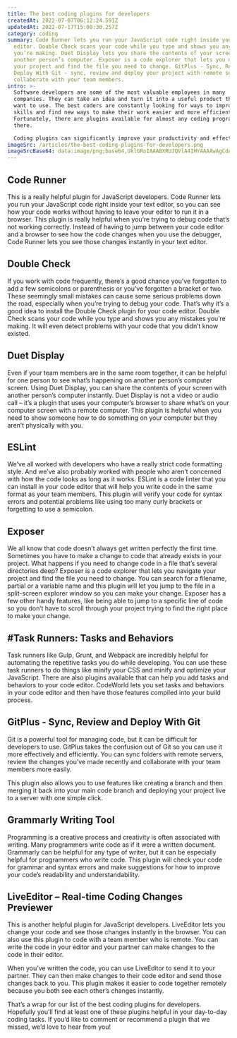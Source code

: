 ```yaml
---
title: The best coding plugins for developers
createdAt: 2022-07-07T06:12:24.591Z
updatedAt: 2022-07-17T15:00:30.257Z
category: coding
summary: Code Runner lets you run your JavaScript code right inside your text
  editor. Double Check scans your code while you type and shows you any mistakes
  you’re making. Duet Display lets you share the contents of your screen with
  another person’s computer. Exposer is a code explorer that lets you navigate
  your project and find the file you need to change. GitPlus - Sync, Review and
  Deploy With Git - sync, review and deploy your project with remote servers and
  collaborate with your team members.
intro: >-
  Software developers are some of the most valuable employees in many
  companies. They can take an idea and turn it into a useful product that people
  want to use. The best coders are constantly looking for ways to improve their
  skills and find new ways to make their work easier and more efficient.
  Fortunately, there are plugins available for almost any coding program out
  there. 

  Coding plugins can significantly improve your productivity and effectiveness as a programmer by making your workflow faster and more efficient. These plugins cover everything from debugging to searching for code snippets you may have forgotten about but will be grateful to have again should you need them again someday. Here’s a list of the best coding plugins for developers that can help make your job easier, simpler and more productive:
imageSrc: /articles/the-best-coding-plugins-for-developers.png
imageSrcBase64: data:image/png;base64,UklGRoIAAABXRUJQVlA4IHYAAAAwAgCdASoKAAoAAUAmJaQAD43w1X1Iy3V6wAD+7lTY/+atyj3h6tnvJyjWPEqumct+v93h9UCG9rCKjGZ9IEWMe/r8wYmrV3K/f3eVX3We+65CVkqfHgjKTYKT/xnCs/S5ycbyspmtzyb0x3fmP4mcGPoQGAAA
---
```


## Code Runner

This is a really helpful plugin for JavaScript developers. Code Runner lets you run your JavaScript code right inside your text editor, so you can see how your code works without having to leave your editor to run it in a browser.
This plugin is really helpful when you’re trying to debug code that’s not working correctly. Instead of having to jump between your code editor and a browser to see how the code changes when you use the debugger, Code Runner lets you see those changes instantly in your text editor.

## Double Check

If you work with code frequently, there’s a good chance you’ve forgotten to add a few semicolons or parenthesis or you’ve forgotten a bracket or two. These seemingly small mistakes can cause some serious problems down the road, especially when you’re trying to debug your code.
That’s why it’s a good idea to install the Double Check plugin for your code editor. Double Check scans your code while you type and shows you any mistakes you’re making. It will even detect problems with your code that you didn’t know existed.

## Duet Display

Even if your team members are in the same room together, it can be helpful for one person to see what’s happening on another person’s computer screen. Using Duet Display, you can share the contents of your screen with another person’s computer instantly.
Duet Display is not a video or audio call – it’s a plugin that uses your computer’s browser to share what’s on your computer screen with a remote computer. This plugin is helpful when you need to show someone how to do something on your computer but they aren’t physically with you.

## ESLint

We’ve all worked with developers who have a really strict code formatting style. And we’ve also probably worked with people who aren’t concerned with how the code looks as long as it works.
ESLint is a code linter that you can install in your code editor that will help you write code in the same format as your team members. This plugin will verify your code for syntax errors and potential problems like using too many curly brackets or forgetting to use a semicolon.

## Exposer

We all know that code doesn’t always get written perfectly the first time. Sometimes you have to make a change to code that already exists in your project. What happens if you need to change code in a file that’s several directories deep?
Exposer is a code explorer that lets you navigate your project and find the file you need to change. You can search for a filename, partial or a variable name and this plugin will let you jump to the file in a split-screen explorer window so you can make your change.
Exposer has a few other handy features, like being able to jump to a specific line of code so you don’t have to scroll through your project trying to find the right place to make your change.

## #Task Runners: Tasks and Behaviors

Task runners like Gulp, Grunt, and Webpack are incredibly helpful for automating the repetitive tasks you do while developing. You can use these task runners to do things like minify your CSS and minify and optimize your JavaScript.
There are also plugins available that can help you add tasks and behaviors to your code editor. CodeWorld lets you set tasks and behaviors in your code editor and then have those features compiled into your build process.

## GitPlus - Sync, Review and Deploy With Git

Git is a powerful tool for managing code, but it can be difficult for developers to use.
GitPlus takes the confusion out of Git so you can use it more effectively and efficiently. You can sync folders with remote servers, review the changes you’ve made recently and collaborate with your team members more easily.

This plugin also allows you to use features like creating a branch and then merging it back into your main code branch and deploying your project live to a server with one simple click.

## Grammarly Writing Tool

Programming is a creative process and creativity is often associated with writing. Many programmers write code as if it were a written document.
Grammarly can be helpful for any type of writer, but it can be especially helpful for programmers who write code. This plugin will check your code for grammar and syntax errors and make suggestions for how to improve your code’s readability and understandability.

## LiveEditor – Real-time Coding Changes Previewer

This is another helpful plugin for JavaScript developers. LiveEditor lets you change your code and see those changes instantly in the browser.
You can also use this plugin to code with a team member who is remote. You can write the code in your editor and your partner can make changes to the code in their editor.

When you’ve written the code, you can use LiveEditor to send it to your partner. They can then make changes to their code editor and send those changes back to you. This plugin makes it easier to code together remotely because you both see each other’s changes instantly.

That’s a wrap for our list of the best coding plugins for developers. Hopefully you’ll find at least one of these plugins helpful in your day-to-day coding tasks. If you’d like to comment or recommend a plugin that we missed, we’d love to hear from you!
